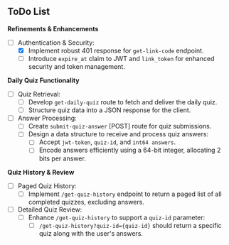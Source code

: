 ## ToDo List

**Refinements & Enhancements**

- [ ] Authentication & Security:
    - [x] Implement robust 401 response for `get-link-code` endpoint.
    - [ ] Introduce `expire_at` claim to JWT and `link_token` for enhanced security and token management.

**Daily Quiz Functionality**

- [ ] Quiz Retrieval:
    - [ ] Develop `get-daily-quiz` route to fetch and deliver the daily quiz.
    - [ ] Structure quiz data into a JSON response for the client.

- [ ] Answer Processing:
    - [ ] Create `submit-quiz-answer` [POST] route for quiz submissions.
    - [ ] Design a data structure to receive and process quiz answers:
        - [ ] Accept `jwt-token`, `quiz-id`, and `int64 answers`.
        - [ ] Encode answers efficiently using a 64-bit integer, allocating 2 bits per answer.

**Quiz History & Review**

- [ ] Paged Quiz History:
    - [ ] Implement `/get-quiz-history` endpoint to return a paged list of all completed quizzes, excluding answers.

- [ ] Detailed Quiz Review:
    - [ ] Enhance `/get-quiz-history` to support a `quiz-id` parameter:
        - [ ] `/get-quiz-history?quiz-id={quiz-id}` should return a specific quiz along with the user's answers.
